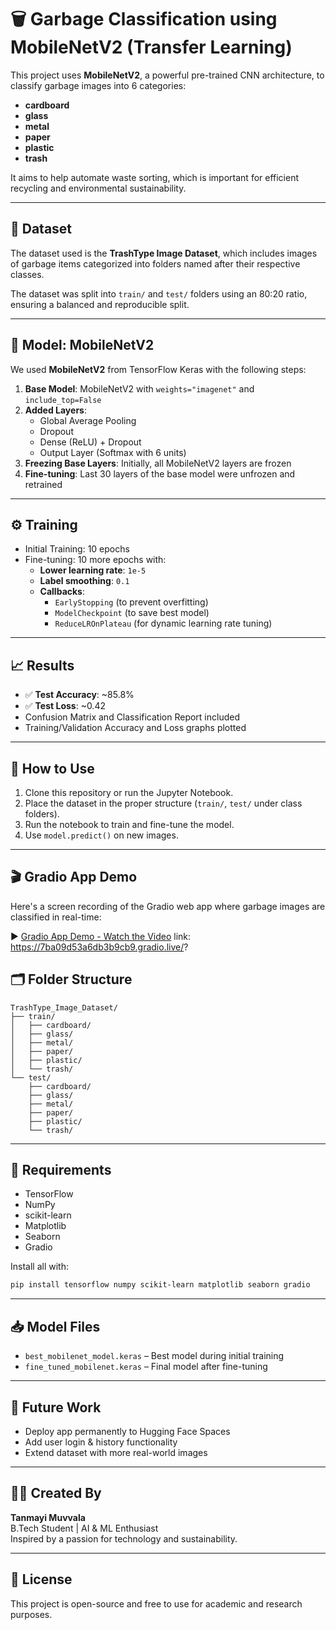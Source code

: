 # 🗑️ Garbage Classification using MobileNetV2 (Transfer Learning)

This project uses **MobileNetV2**, a powerful pre-trained CNN architecture, to classify garbage images into 6 categories:

- **cardboard**
- **glass**
- **metal**
- **paper**
- **plastic**
- **trash**

It aims to help automate waste sorting, which is important for efficient recycling and environmental sustainability.

---

## 📁 Dataset

The dataset used is the **TrashType Image Dataset**, which includes images of garbage items categorized into folders named after their respective classes.

The dataset was split into `train/` and `test/` folders using an 80:20 ratio, ensuring a balanced and reproducible split.

---

## 🧠 Model: MobileNetV2

We used **MobileNetV2** from TensorFlow Keras with the following steps:

1. **Base Model**: MobileNetV2 with `weights="imagenet"` and `include_top=False`
2. **Added Layers**:
   - Global Average Pooling
   - Dropout
   - Dense (ReLU) + Dropout
   - Output Layer (Softmax with 6 units)
3. **Freezing Base Layers**: Initially, all MobileNetV2 layers are frozen
4. **Fine-tuning**: Last 30 layers of the base model were unfrozen and retrained

---

## ⚙️ Training

- Initial Training: 10 epochs
- Fine-tuning: 10 more epochs with:
  - **Lower learning rate**: `1e-5`
  - **Label smoothing**: `0.1`
  - **Callbacks**:
    - `EarlyStopping` (to prevent overfitting)
    - `ModelCheckpoint` (to save best model)
    - `ReduceLROnPlateau` (for dynamic learning rate tuning)

---

## 📈 Results

- ✅ **Test Accuracy**: ~85.8%
- ✅ **Test Loss**: ~0.42
- Confusion Matrix and Classification Report included
- Training/Validation Accuracy and Loss graphs plotted

---

## 🧪 How to Use

1. Clone this repository or run the Jupyter Notebook.
2. Place the dataset in the proper structure (`train/`, `test/` under class folders).
3. Run the notebook to train and fine-tune the model.
4. Use `model.predict()` on new images.

---

## 🎬 Gradio App Demo

Here's a screen recording of the Gradio web app where garbage images are classified in real-time:

▶️ [Gradio App Demo - Watch the Video](./gradio-screen-recording-2025-07-08T05-32-14.mp4)
link: https://7ba09d53a6db3b9cb9.gradio.live/?

## 🗂️ Folder Structure

```
TrashType_Image_Dataset/
├── train/
│   ├── cardboard/
│   ├── glass/
│   ├── metal/
│   ├── paper/
│   ├── plastic/
│   └── trash/
└── test/
    ├── cardboard/
    ├── glass/
    ├── metal/
    ├── paper/
    ├── plastic/
    └── trash/
```

---

## 🧾 Requirements

- TensorFlow
- NumPy
- scikit-learn
- Matplotlib
- Seaborn
- Gradio

Install all with:

```bash
pip install tensorflow numpy scikit-learn matplotlib seaborn gradio
```

---

## 📥 Model Files

- `best_mobilenet_model.keras` – Best model during initial training
- `fine_tuned_mobilenet.keras` – Final model after fine-tuning

---

## 📌 Future Work

- Deploy app permanently to Hugging Face Spaces
- Add user login & history functionality
- Extend dataset with more real-world images

---

## 🙋‍♀️ Created By

**Tanmayi Muvvala**  
B.Tech Student | AI & ML Enthusiast  
Inspired by a passion for technology and sustainability.

---

## 🌱 License

This project is open-source and free to use for academic and research purposes.

